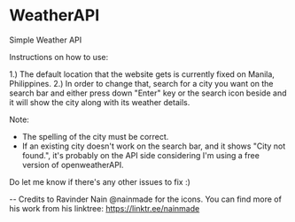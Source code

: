 # WeatherAPI
Simple Weather API

Instructions on how to use:

1.) The default location that the website gets is currently fixed on Manila, Philippines.
2.) In order to change that, search for a city you want on the search bar and either press down "Enter" key or the search icon beside and it will show the city along with its weather details.

Note:
- The spelling of the city must be correct.
- If an existing city doesn't work on the search bar, and it shows "City not found.", it's probably on the API side considering I'm using a free version of openweatherAPI.

Do let me know if there's any other issues to fix :) 


-- Credits to Ravinder Nain @nainmade for the icons. You can find more of his work from his linktree: https://linktr.ee/nainmade
